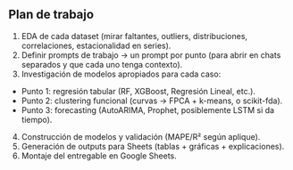 ## Plan de trabajo

1. EDA de cada dataset (mirar faltantes, outliers, distribuciones, correlaciones, estacionalidad en series).
2. Definir prompts de trabajo → un prompt por punto (para abrir en chats separados y que cada uno tenga contexto).
3. Investigación de modelos apropiados para cada caso:

- Punto 1: regresión tabular (RF, XGBoost, Regresión Lineal, etc.).
- Punto 2: clustering funcional (curvas → FPCA + k-means, o scikit-fda).
- Punto 3: forecasting (AutoARIMA, Prophet, posiblemente LSTM si da tiempo).
4. Construcción de modelos y validación (MAPE/R² según aplique).
5. Generación de outputs para Sheets (tablas + gráficas + explicaciones).
6. Montaje del entregable en Google Sheets.